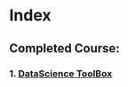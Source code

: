 # Index

## Completed Course: 
###             1. [DataScience ToolBox](https://www.coursera.org/learn/data-scientists-tools)
    
